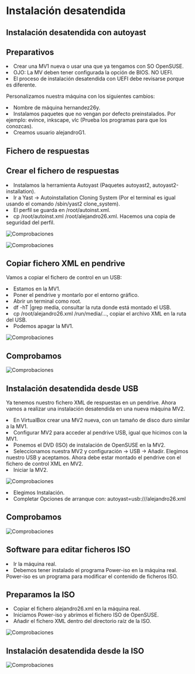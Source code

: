 <h1>Instalación desatendida</h1>
<h2>Instalación desatendida con autoyast</h2>
<h2>Preparativos</h2>

<li>Crear una MV1 nueva o usar una que ya tengamos con SO OpenSUSE.</li>
<li>OJO: La MV deben tener configurada la opción de BIOS. NO UEFI.</li>
<li>El proceso de instalación desatendida con UEFI debe revisarse porque es diferente.</li>
  <p>Personalizamos nuestra máquina con los siguientes cambios:</p>
<li>Nombre de máquina hernandez26y.</li>
<li>Instalamos paquetes que no vengan por defecto preinstalados. Por ejemplo: evince, inkscape, vlc (Prueba los programas para que los conozcas).</li>
<li>Creamos usuario alejandroG1.</li>

<h2>Fichero de respuestas</h2>
<h2>Crear el fichero de respuestas</h2>

<li>Instalamos la herramienta Autoyast (Paquetes autoyast2, autoyast2-installation).</li>
<li>Ir a Yast -> Autoinstallation Cloning System (Por el terminal es igual usando el comando /sbin/yast2 clone_system).</li>
<li>El perfil se guarda en /root/autoinst.xml.</li>
<li>cp /root/autoinst.xml /root/alejandro26.xml. Hacemos una copia de seguridad del perfil.</li></p>

![Comprobaciones](https://github.com/AbyssC1/idp2122-alejandro/blob/main/Imagenes/T6%20P1/1%20clonando%20el%20sistema%20xml.png)

![Comprobaciones](https://github.com/AbyssC1/idp2122-alejandro/blob/main/Imagenes/T6%20P1/2%20Copia%20de%20xml%20alejandro.png)

<h2>Copiar fichero XML en pendrive</h2>

<p>Vamos a copiar el fichero de control en un USB:</p>

<li>Estamos en la MV1.</li>
<li>Poner el pendrive y montarlo por el entorno gráfico.</li>
<li>Abrir un terminal como root.</li>
<li>df -hT |grep media, consultar la ruta donde está montado el USB.</li>
<li>cp /root/alejandro26.xml /run/media/..., copiar el archivo XML en la ruta del USB.</li>
<li>Podemos apagar la MV1.</li></p>

![Comprobaciones](https://github.com/AbyssC1/idp2122-alejandro/blob/main/Imagenes/T6%20P1/3%20copiamos%20el%20xml%20en%20el%20usb.png)

<h2>Comprobamos</h2>

![Comprobaciones](https://github.com/AbyssC1/idp2122-alejandro/blob/main/Imagenes/T6%20P1/4%20comprobacion%20de%20la%20copia.png)

<h2>Instalación desatendida desde USB</h2>

<p>Ya tenemos nuestro fichero XML de respuestas en un pendrive. Ahora vamos a realizar una instalación desatendida en una nueva máquina MV2.</p>

<li>En VirtualBox crear una MV2 nueva, con un tamaño de disco duro similar a la MV1.</li>
<li>Configurar MV2 para acceder al pendrive USB, igual que hicimos con la MV1.</li>
<li>Ponemos el DVD (ISO) de instalación de OpenSUSE en la MV2.</li>
<li>Seleccionamos nuestra MV2 y configuración -> USB -> Añadir. Elegimos nuestro USB y aceptamos. Ahora debe estar montado el pendrive con el fichero de control XML en MV2.</li>
<li>Iniciar la MV2.</li></p>

![Comprobaciones](https://github.com/AbyssC1/idp2122-alejandro/blob/main/Imagenes/T6%20P1/4.2%20Comprobamos%20en%20bios%20que%20instalamos%20el%20xml.png)

<li>Elegimos Instalación.</li>
<li>Completar Opciones de arranque con: autoyast=usb:///alejandro26.xml</li>

<h2>Comprobamos</h2>

![Comprobaciones](https://github.com/AbyssC1/idp2122-alejandro/blob/main/Imagenes/T6%20P1/5%20instalando%20autoyast%20con%20el%20xml.png)


<h2>Software para editar ficheros ISO</h2>

<li>Ir la máquina real.</li>
<li>Debemos tener instalado el programa Power-iso en la máquina real. Power-iso es un programa para modificar el contenido de ficheros ISO.</li>

<h2>Preparamos la ISO</h2>
<li>Copiar el fichero alejandro26.xml en la máquina real.</li>
<li>Iniciamos Power-iso y abrimos el fichero ISO de OpenSUSE.</li>
<li>Añadir el fichero XML dentro del directorio raíz de la ISO.</li></p>

![Comprobaciones]()


<h2>Instalación desatendida desde la ISO</h2>


![Comprobaciones](https://github.com/AbyssC1/idp2122-alejandro/blob/main/Imagenes/T6%20P1/6%20instalando%20con%20el%20xml.png)


